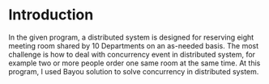 Introduction
===
In the given program, a distributed system  is designed for reserving eight meeting room shared by 10 Departments on an as-needed basis. The most challenge is how to deal with concurrency event in distributed system, for example two or more people order one same room at the same time. At this program, I used Bayou solution to solve concurrency in distributed system.

